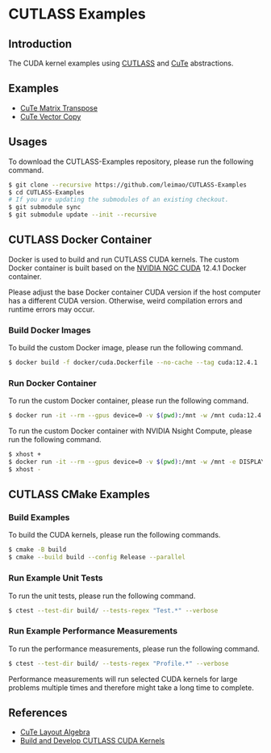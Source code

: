 # CUTLASS Examples

## Introduction

The CUDA kernel examples using [CUTLASS](https://github.com/NVIDIA/cutlass) and [CuTe](https://github.com/NVIDIA/cutlass/blob/main/media/docs/cute/00_quickstart.md) abstractions.

## Examples

- [CuTe Matrix Transpose](/examples/cute_matrix_transpose/)
- [CuTe Vector Copy](/examples/cute_vector_copy/)

## Usages

To download the CUTLASS-Examples repository, please run the following command.

```bash
$ git clone --recursive https://github.com/leimao/CUTLASS-Examples
$ cd CUTLASS-Examples
# If you are updating the submodules of an existing checkout.
$ git submodule sync
$ git submodule update --init --recursive
```

## CUTLASS Docker Container

Docker is used to build and run CUTLASS CUDA kernels. The custom Docker container is built based on the [NVIDIA NGC CUDA](https://catalog.ngc.nvidia.com/orgs/nvidia/containers/cuda) 12.4.1 Docker container.

Please adjust the base Docker container CUDA version if the host computer has a different CUDA version. Otherwise, weird compilation errors and runtime errors may occur.

### Build Docker Images

To build the custom Docker image, please run the following command.

```bash
$ docker build -f docker/cuda.Dockerfile --no-cache --tag cuda:12.4.1 .
```

### Run Docker Container

To run the custom Docker container, please run the following command.

```bash
$ docker run -it --rm --gpus device=0 -v $(pwd):/mnt -w /mnt cuda:12.4.1
```

To run the custom Docker container with NVIDIA Nsight Compute, please run the following command.

```bash
$ xhost +
$ docker run -it --rm --gpus device=0 -v $(pwd):/mnt -w /mnt -e DISPLAY=$DISPLAY -v /tmp/.X11-unix:/tmp/.X11-unix --cap-add=SYS_ADMIN --security-opt seccomp=unconfined --network=host cuda:12.4.1
$ xhost -
```

## CUTLASS CMake Examples

### Build Examples

To build the CUDA kernels, please run the following commands.

```bash
$ cmake -B build
$ cmake --build build --config Release --parallel
```

### Run Example Unit Tests

To run the unit tests, please run the following command.

```bash
$ ctest --test-dir build/ --tests-regex "Test.*" --verbose
```

### Run Example Performance Measurements

To run the performance measurements, please run the following command.

```bash
$ ctest --test-dir build/ --tests-regex "Profile.*" --verbose
```

Performance measurements will run selected CUDA kernels for large problems multiple times and therefore might take a long time to complete.

## References

- [CuTe Layout Algebra](https://leimao.github.io/article/CuTe-Layout-Algebra/)
- [Build and Develop CUTLASS CUDA Kernels](https://leimao.github.io/blog/Build-Develop-CUTLASS-CUDA-Kernels/)
